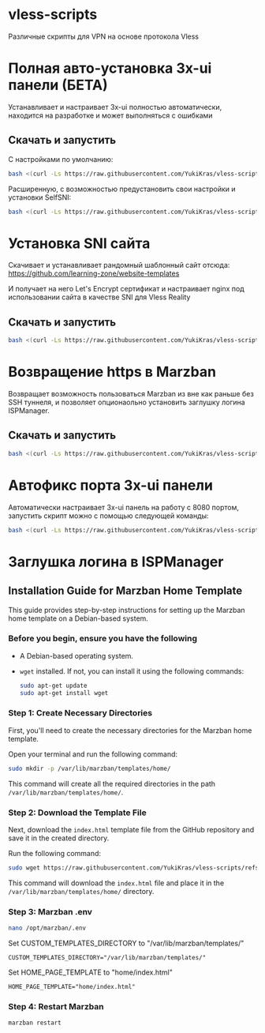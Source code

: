 # vless-scripts

Различные скрипты для VPN на основе протокола Vless

# Полная авто-установка 3x-ui панели (БЕТА)

Устанавливает и настраивает 3x-ui полностью автоматически, находится на разработке и может выполняться с ошибками

## Скачать и запустить

С настройками по умолчанию:

``` bash
bash <(curl -Ls https://raw.githubusercontent.com/YukiKras/vless-scripts/refs/heads/main/3xinstall.sh)
```

Расширенную, с возможностью предустановить свои настройки и установки SelfSNI:

``` bash
bash <(curl -Ls https://raw.githubusercontent.com/YukiKras/vless-scripts/refs/heads/main/3xinstall.sh) --extend
```

# Установка SNI сайта

Скачивает и устанавливает рандомный шаблонный сайт отсюда: <https://github.com/learning-zone/website-templates>

И получает на него Let's Encrypt сертификат и настраивает nginx под использовании сайта в качестве SNI для Vless Reality

## Скачать и запустить

``` bash
bash <(curl -Ls https://raw.githubusercontent.com/YukiKras/vless-scripts/refs/heads/main/fakesite.sh)
```

# Возвращение https в Marzban

Возвращает возможность пользоваться Marzban из вне как раньше без SSH туннеля, и позволяет опционаольно установить заглушку логина ISPManager.

## Скачать и запустить

``` bash
bash <(curl -Ls https://raw.githubusercontent.com/YukiKras/vless-scripts/refs/heads/main/marzbanfix.sh)
```

# Автофикс порта 3x-ui панели

Автоматически настраивает 3x-ui панель на работу с 8080 портом, запустить скрипт можно с помощью следующей команды:

``` bash
bash <(curl -Ls https://raw.githubusercontent.com/YukiKras/vless-scripts/refs/heads/main/3xuiportfix.sh)
```

# Заглушка логина в ISPManager

## Installation Guide for Marzban Home Template

This guide provides step-by-step instructions for setting up the Marzban home template on a Debian-based system.

### Before you begin, ensure you have the following

- A Debian-based operating system.
- `wget` installed. If not, you can install it using the following commands:

  ```bash
  sudo apt-get update
  sudo apt-get install wget

### Step 1: Create Necessary Directories

First, you'll need to create the necessary directories for the Marzban home template.

Open your terminal and run the following command:

```bash
sudo mkdir -p /var/lib/marzban/templates/home/
```

This command will create all the required directories in the path `/var/lib/marzban/templates/home/`.

### Step 2: Download the Template File

Next, download the `index.html` template file from the GitHub repository and save it in the created directory.

Run the following command:

```bash
sudo wget https://raw.githubusercontent.com/YukiKras/vless-scripts/refs/heads/main/marzban-ispmgr/index.html -O /var/lib/marzban/templates/home/index.html
```

This command will download the `index.html` file and place it in the `/var/lib/marzban/templates/home/` directory.

### Step 3: Marzban .env

```bash
nano /opt/marzban/.env
```

Set CUSTOM_TEMPLATES_DIRECTORY to "/var/lib/marzban/templates/"

``` plaintext
CUSTOM_TEMPLATES_DIRECTORY="/var/lib/marzban/templates/"
```

Set HOME_PAGE_TEMPLATE to "home/index.html"

``` plaintext
HOME_PAGE_TEMPLATE="home/index.html"
```

### Step 4: Restart Marzban

```bash
marzban restart
```
